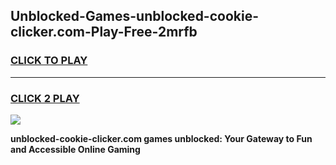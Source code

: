 
## Unblocked-Games-unblocked-cookie-clicker.com-Play-Free-2mrfb
<h3>
<a href="https://premium76.site?title=unblocked-cookie-clicker.com&ref=23A">CLICK TO PLAY</a></h3>
<hr>

<h3>
<a href="https://premium76.site?title=unblocked-cookie-clicker.com&ref=23A">CLICK 2 PLAY</a>
  
</h3>

<a href="https://premium76.site?title=unblocked-cookie-clicker.com&ref=23A"><img src="https://clearcache.store/games.png"></a>


**unblocked-cookie-clicker.com games unblocked: Your Gateway to Fun and Accessible Online Gaming**
